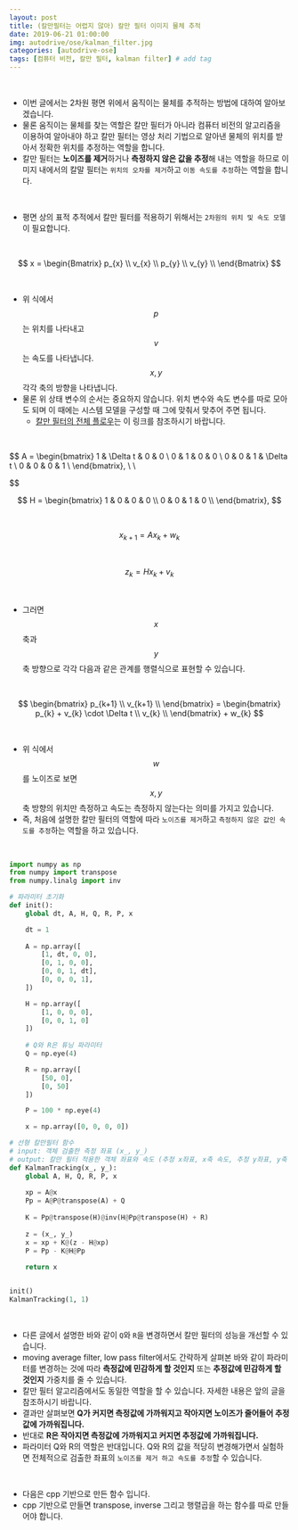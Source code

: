 ```yaml
---
layout: post
title: (칼만필터는 어렵지 않아) 칼만 필터 이미지 물체 추적
date: 2019-06-21 01:00:00
img: autodrive/ose/kalman_filter.jpg
categories: [autodrive-ose] 
tags: [컴퓨터 비전, 칼만 필터, kalman filter] # add tag
---
```


<br>

- 이번 글에서는 2차원 평면 위에서 움직이는 물체를 추적하는 방법에 대하여 알아보겠습니다.
- 물론 움직이는 물체를 찾는 역할은 칼만 필터가 아니라 컴퓨터 비전의 알고리즘을 이용하여 알아내야 하고 칼만 필터는 영상 처리 기법으로 알아낸 물체의 위치를 받아서 정확한 위치를 추정하는 역할을 합니다.
- 칼만 필터는 **노이즈를 제거**하거나 **측정하지 않은 값을 추정**해 내는 역할을 하므로 이미지 내에서의 칼말 필터는 `위치의 오차를 제거`하고 `이동 속도를 추정`하는 역할을 합니다.  

<br>

- 평면 상의 표적 추적에서 칼만 필터를 적용하기 위해서는 `2차원의 위치 및 속도 모델`이 필요합니다.

<br>

$$ x = 
    \begin{Bmatrix}
    p_{x} \\
    v_{x} \\
    p_{y} \\
    v_{y} \\
    \end{Bmatrix}
$$

<br>

- 위 식에서 $$ p $$는 위치를 나타내고 $$ v $$는 속도를 나타냅니다. $$ x, y $$ 각각 축의 방향을 나타냅니다.
- 물론 위 상태 변수의 순서는 중요하지 않습니다. 위치 변수와 속도 변수를 따로 모아도 되며 이 때에는 시스템 모델을 구성할 때 그에 맞춰서 맞추어 주면 됩니다.
    - [칼만 필터의 전체 플로우](https://gaussian37.github.io/vision-kalmanfilter-basic-kalman-filter/)는 이 링크를 참조하시기 바랍니다. 

<br>

$$ A = 
    \begin{bmatrix}
    1 & \Delta t & 0 & 0 \\
    0 & 1 & 0 & 0 \\
    0 & 0 & 1 & \Delta t \\
    0 & 0 & 0 & 1 \\
    \end{bmatrix}, \ \     
    
$$

$$
    H = 
    \begin{bmatrix}
    1 & 0 & 0 & 0 \\
    0 & 0 & 1 & 0 \\
    \end{bmatrix},
$$

<br>

$$ x_{k+1} = Ax_{k} + w_{k} $$

<br>

$$ z_{k} = Hx_{k}  + v_{k} $$

<br>

- 그러면 $$ x $$축과 $$ y $$축 방향으로 각각 다음과 같은 관계를 행렬식으로 표현할 수 있습니다.

<br>

$$ 
    \begin{bmatrix}
    p_{k+1} \\
    v_{k+1} \\
    \end{bmatrix}
    = 
    \begin{bmatrix}
    p_{k} + v_{k} \cdot \Delta t  \\
    v_{k} \\
    \end{bmatrix} + w_{k}
$$

<br>

- 위 식에서 $$ w $$를 노이즈로 보면 $$ x, y $$축 방향의 위치만 측정하고 속도는 측정하지 않는다는 의미를 가지고 있습니다.
- 즉, 처음에 설명한 칼만 필터의 역할에 따라 `노이즈를 제거`하고 `측정하지 않은 값인 속도를 추정`하는 역할을 하고 있습니다.

<br>

```python
import numpy as np
from numpy import transpose
from numpy.linalg import inv

# 파라미터 초기화
def init():
    global dt, A, H, Q, R, P, x

    dt = 1
    
    A = np.array([
        [1, dt, 0, 0],
        [0, 1, 0, 0],
        [0, 0, 1, dt],
        [0, 0, 0, 1],
    ])

    H = np.array([
        [1, 0, 0, 0],
        [0, 0, 1, 0]
    ])
    
    # Q와 R은 튜닝 파라미터
    Q = np.eye(4) 

    R = np.array([
        [50, 0],
        [0, 50]
    ])

    P = 100 * np.eye(4)

    x = np.array([0, 0, 0, 0])

# 선형 칼만필터 함수
# input: 객체 검출한 측정 좌표 (x_, y_)
# output: 칼만 필터 적용한 객체 좌표와 속도 (추정 x좌표, x축 속도, 추정 y좌표, y축 속도)
def KalmanTracking(x_, y_):
    global A, H, Q, R, P, x
    
    xp = A@x
    Pp = A@P@transpose(A) + Q
    
    K = Pp@transpose(H)@inv(H@Pp@transpose(H) + R)
    
    z = (x_, y_)
    x = xp + K@(z - H@xp)
    P = Pp - K@H@Pp 
    
    return x


init()
KalmanTracking(1, 1)
```

<br>

- 다른 글에서 설명한 바와 같이 `Q`와 `R`을 변경하면서 칼만 필터의 성능을 개선할 수 있습니다. 
- moving average filter, low pass filter에서도 간략하게 살펴본 바와 같이 파라미터를 변경하는 것에 따라 **측정값에 민감하게 할 것인지** 또는 **추정값에 민감하게 할 것인지** 가중치를 줄 수 있습니다.
- 칼만 필터 알고리즘에서도 동일한 역할을 할 수 있습니다. 자세한 내용은 앞의 글을 참조하시기 바랍니다.
- 결과만 살펴보면 **Q가 커지면 측정값에 가까워지고 작아지면 노이즈가 줄어들어 추정값에 가까워집니다.**
- 반대로 **R은 작아지면 측정값에 가까워지고 커지면 추정값에 가까워집니다.**
- 파라미터 Q와 R의 역할은 반대입니다. Q와 R의 값을 적당히 변경해가면서 실험하면 전체적으로 검출한 좌표의 `노이즈를 제거 하고 속도를 추정`할 수 있습니다.

<br>

- 다음은 cpp 기반으로 만든 함수 입니다.
- cpp 기반으로 만들면 transpose, inverse 그리고 행렬곱을 하는 함수를 따로 만들어야 합니다.